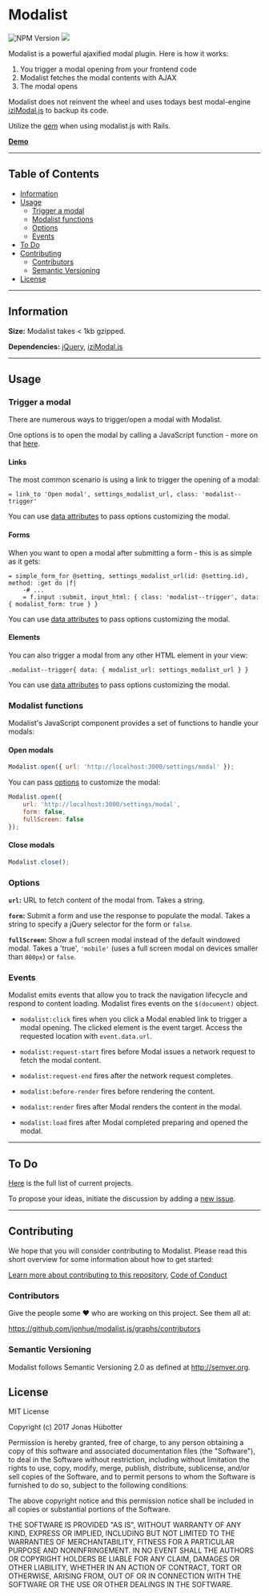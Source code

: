 # Modalist

![NPM Version](https://img.shields.io/npm/v/modalist.svg)
<img src="https://travis-ci.org/jonhue/modalist.js.svg?branch=master" />

Modalist is a powerful ajaxified modal plugin. Here is how it works:

1) You trigger a modal opening from your frontend code
2) Modalist fetches the modal contents with AJAX
3) The modal opens

Modalist does not reinvent the wheel and uses todays best modal-engine [iziModal.js](https://github.com/dolce/iziModal) to backup its code.

Utilize the [gem](https://github.com/jonhue/modalist) when using modalist.js with Rails.

[**Demo**](https://yaeme.com)

---

## Table of Contents

* [Information](#information)
* [Usage](#usage)
    * [Trigger a modal](#trigger-a-modal)
    * [Modalist functions](#modalist-functions)
    * [Options](#options)
    * [Events](#events)
* [To Do](#to-do)
* [Contributing](#contributing)
    * [Contributors](#contributors)
    * [Semantic Versioning](#semantic-versioning)
* [License](#license)

---

## Information

**Size:** Modalist takes < 1kb gzipped.

**Dependencies:** [jQuery](https://github.com/jquery/jquery), [iziModal.js](https://github.com/dolce/iziModal)

---

## Usage

### Trigger a modal

There are numerous ways to trigger/open a modal with Modalist.

One options is to open the modal by calling a JavaScript function - more on that [here](#functions).

#### Links

The most common scenario is using a link to trigger the opening of a modal:

```haml
= link_to 'Open modal', settings_modalist_url, class: 'modalist--trigger'
```

You can use [data attributes](#options) to pass options customizing the modal.

#### Forms

When you want to open a modal after submitting a form - this is as simple as it gets:

```haml
= simple_form_for @setting, settings_modalist_url(id: @setting.id), method: :get do |f|
    -# ...
    = f.input :submit, input_html: { class: 'modalist--trigger', data: { modalist_form: true } }
```

You can use [data attributes](#options) to pass options customizing the modal.

#### Elements

You can also trigger a modal from any other HTML element in your view:

```haml
.modalist--trigger{ data: { modalist_url: settings_modalist_url } }
```

You can use [data attributes](#options) to pass options customizing the modal.

### Modalist functions

Modalist's JavaScript component provides a set of functions to handle your modals:

#### Open modals

```js
Modalist.open({ url: 'http://localhost:3000/settings/modal' });
```

You can pass [options](#options) to customize the modal:

```js
Modalist.open({
    url: 'http://localhost:3000/settings/modal',
    form: false,
    fullScreen: false
});
```

#### Close modals

```js
Modalist.close();
```

### Options

**`url`:** URL to fetch content of the modal from. Takes a string.

**`form`:** Submit a form and use the response to populate the modal. Takes a string to specify a jQuery selector for the form or `false`.

**`fullScreen`:** Show a full screen modal instead of the default windowed modal. Takes a 'true', `'mobile'` (uses a full screen modal on devices smaller than `800px`) or `false`.

### Events

Modalist emits events that allow you to track the navigation lifecycle and respond to content loading. Modalist fires events on the `$(document)` object.

* `modalist:click` fires when you click a Modal enabled link to trigger a modal opening. The clicked element is the event target. Access the requested location with `event.data.url`.

* `modalist:request-start` fires before Modal issues a network request to fetch the modal content.

* `modalist:request-end` fires after the network request completes.

* `modalist:before-render` fires before rendering the content.

* `modalist:render` fires after Modal renders the content in the modal.

* `modalist:load` fires after Modal completed preparing and opened the modal.

---

## To Do

[Here](https://github.com/jonhue/modalist.js/projects/1) is the full list of current projects.

To propose your ideas, initiate the discussion by adding a [new issue](https://github.com/jonhue/modalist.js/issues/new).

---

## Contributing

We hope that you will consider contributing to Modalist. Please read this short overview for some information about how to get started:

[Learn more about contributing to this repository](CONTRIBUTING.md), [Code of Conduct](CODE_OF_CONDUCT.md)

### Contributors

Give the people some :heart: who are working on this project. See them all at:

https://github.com/jonhue/modalist.js/graphs/contributors

### Semantic Versioning

Modalist follows Semantic Versioning 2.0 as defined at http://semver.org.

## License

MIT License

Copyright (c) 2017 Jonas Hübotter

Permission is hereby granted, free of charge, to any person obtaining a copy
of this software and associated documentation files (the "Software"), to deal
in the Software without restriction, including without limitation the rights
to use, copy, modify, merge, publish, distribute, sublicense, and/or sell
copies of the Software, and to permit persons to whom the Software is
furnished to do so, subject to the following conditions:

The above copyright notice and this permission notice shall be included in all
copies or substantial portions of the Software.

THE SOFTWARE IS PROVIDED "AS IS", WITHOUT WARRANTY OF ANY KIND, EXPRESS OR
IMPLIED, INCLUDING BUT NOT LIMITED TO THE WARRANTIES OF MERCHANTABILITY,
FITNESS FOR A PARTICULAR PURPOSE AND NONINFRINGEMENT. IN NO EVENT SHALL THE
AUTHORS OR COPYRIGHT HOLDERS BE LIABLE FOR ANY CLAIM, DAMAGES OR OTHER
LIABILITY, WHETHER IN AN ACTION OF CONTRACT, TORT OR OTHERWISE, ARISING FROM,
OUT OF OR IN CONNECTION WITH THE SOFTWARE OR THE USE OR OTHER DEALINGS IN THE
SOFTWARE.
